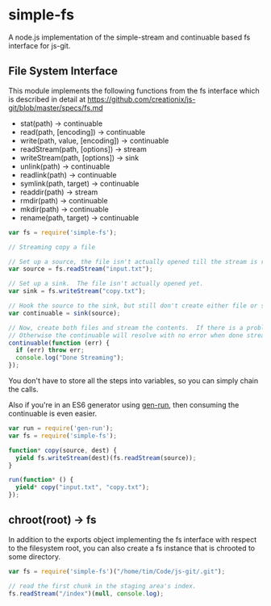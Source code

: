 simple-fs
======

A node.js implementation of the simple-stream and continuable based fs interface for js-git.

## File System Interface

This module implements the following functions from the fs interface which is described in detail at <https://github.com/creationix/js-git/blob/master/specs/fs.md>

- stat(path) -> continuable<stat>
- read(path, [encoding]) -> continuable<value>
- write(path, value, [encoding]) -> continuable
- readStream(path, [options]) -> stream<binary>
- writeStream(path, [options]) -> sink<binary>
- unlink(path) -> continuable
- readlink(path) -> continuable<target>
- symlink(path, target) -> continuable
- readdir(path) -> stream<name>
- rmdir(path) -> continuable
- mkdir(path) -> continuable
- rename(path, target) -> continuable

```js
var fs = require('simple-fs');

// Streaming copy a file

// Set up a source, the file isn't actually opened till the stream is read from.
var source = fs.readStream("input.txt");

// Set up a sink.  The file isn't actually opened yet.
var sink = fs.writeStream("copy.txt");

// Hook the source to the sink, but still don't create either file or start moving yet.
var continuable = sink(source);

// Now, create both files and stream the contents.  If there is a problem it will be reported here.
// Otherwise the continuable will resolve with no error when done streaming.
continuable(function (err) {
  if (err) throw err;
  console.log("Done Streaming");
});
```

You don't have to store all the steps into variables, so you can simply chain the calls.

Also if you're in an ES6 generator using [gen-run](https://github.com/creationix/gen-run), then consuming the continuable is even easier.

```js
var run = require('gen-run');
var fs = require('simple-fs');

function* copy(source, dest) {
  yield fs.writeStream(dest)(fs.readStream(source));
}

run(function* () {
  yield* copy("input.txt", "copy.txt");
});
```


## chroot(root) -> fs

In addition to the exports object implementing the fs interface with respect to the filesystem root, you can also create a fs instance that is chrooted to some directory.

```js
var fs = require('simple-fs')("/home/tim/Code/js-git/.git");

// read the first chunk in the staging area's index.
fs.readStream("/index")(null, console.log);
```
